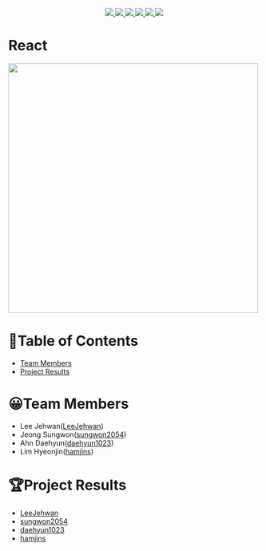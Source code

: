 <p align="center"> 
    <a href="https://github.com/Alpha-ka-JS/React/graphs/contributors" alt="Contributors">
        <img src="https://img.shields.io/github/contributors/Alpha-ka-js/React?&color=brightgreen" />
    </a>
    <a href="#" alt="Languages">
        <img src="https://img.shields.io/github/languages/count/Alpha-ka-JS/React?&color=brightgreen" />
    </a>
    <a href="#" alt="TopLanguages">
        <img src="https://img.shields.io/github/languages/top/Alpha-ka-JS/React?&color=brightgreen" />
    </a>
    <a href="#">
        <img src="https://img.shields.io/github/repo-size/Alpha-ka-JS/React" />
    </a>
    <a href="https://github.com/Alpha-ka-JS/Vanilla-JS/pulse">
        <img src="https://img.shields.io/github/commit-activity/m/Alpha-ka-JS/React">
    </a>
    <a href="#">
        <img src="https://img.shields.io/github/last-commit/Alpha-ka-JS/React">
    </a>
</p>

# React

<img src="https://user-images.githubusercontent.com/43315929/110338384-47894800-806a-11eb-87c0-0fc0961d9bd1.png" width="500">


# 📝Table of Contents

* [Team Members](#team-members)
* [Project Results](#project-result) 

# <a name="team-members"></a>😀Team Members

* Lee Jehwan([LeeJehwan](https://github.com/LeeJehwan))
* Jeong Sungwon([sungwon2054](https://github.com/sungwon2054))
* Ahn Daehyun([daehyun1023](https://github.com/daehyun1023))
* Lim Hyeonjin([hamjins](https://github.com/hamjins))

# <a name="project-result"></a>🏆Project Results

* [LeeJehwan](https://leejehwan.github.io/React/)
* [sungwon2054](https://sungwon2054.github.io/React/)
* [daehyun1023](https://daehyun1023.github.io/React/)
* [hamjins](https://hamjins.github.io/React/)
